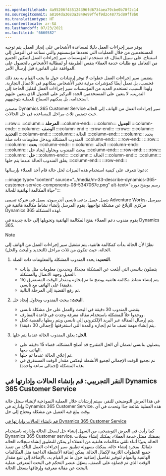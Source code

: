 ```yaml
---
ms.openlocfilehash: 4a95206f435124396fd6734aea79cbe0b70f2c14
ms.sourcegitcommit: a8104da3683a3849e99ffef9d2c48775d89ff8b0
ms.translationtype: HT
ms.contentlocale: ar-SA
ms.lasthandoff: 07/23/2021
ms.locfileid: "6660582"
---
```

يوفر سير إجراءات العمل دليلا لمساعدة الأشخاص على إنجاز العمل. يتم توجيه المستخدمين من خلال العمليات التي تحددها مؤسستهم والتي تساعد في التوصل إلى استنتاج. على سبيل المثال، قد تستخدم المؤسسات سير إجراءات العمل لتمكين الجميع من التعامل مع طلبات خدمة العملاء بنفس الطريقة أو لمطالبة الأشخاص بالحصول على الموافقة على الفاتورة قبل إرسال الأمر.

يتضمن سير إجراءات العمل خطوات لا توفر إرشادات حول ما يجب القيام به بعد ذلك فحسب، بل تعمل أيضًا كمؤشرات مرئية تخبر الأشخاص بمكانهم في الأعمال التجارية. ولهذا السبب، تستخدم العديد من المؤسسات سير إجراءات العمل لتقليل الحاجة إلى التدريب. لا يتعين على المستخدمين الجدد التركيز على الجدول الذي يتعين عليهم استخدامه، بل يمكنهم السماح للعملية بتوجيههم.

تتضمن Dynamics 365 Customer Service سير إجراءات العمل من الهاتف إلى الحالة حيث تتضمن ثلاث مراحل للمساعدة في حل الحالات.

:::row:::
  :::column:::
    **المرحلة**
  :::column-end:::
  :::column:::
    **الجدول**
  :::column-end:::
  :::column:::
    **الوصف**
  :::column-end:::
:::row-end:::
:::row:::
  :::column:::
    **التحديد**
  :::column-end:::
  :::column:::
    الحالة
  :::column-end:::
  :::column:::
    يحدد المندوب المشكلة ويدخل معلومات ذات صلة
  :::column-end:::
:::row-end:::
:::row:::
  :::column:::
    **بحث**
  :::column-end:::
  :::column:::
    الحالة
  :::column-end:::
  :::column:::
    يبحث المندوب ويحاول إيجاد حل
  :::column-end:::
:::row-end:::
:::row:::
  :::column:::
    **حل**
  :::column-end:::
  :::column:::
    الحالة
  :::column-end:::
  :::column:::
    يغلق المندوب الحالة عندما يتم حلها
  :::column-end:::
:::row-end:::


دعونا نتعرف على كيفية استخدام هذه الميزات لحل حالة قام أحد العملاء بإرسالها:

:::image type="content" source="../media/m-33-describe-dynamics-365-customer-service-components-08-5347067e.png" alt-text="رسم يوضح دورة حياة المكالمة الهاتفية للحالة":::


يتصل عميل يدعى نانسي أندرسون، يعمل في شركة تسمى Adventure Works، بمرسل مركزي للإبلاغ عن مشكلة تواجهها. يقوم المرسل بإنشاء نشاط مكالمة هاتفية في Dynamics 365 لهذه المشكلة.

يقوم مندوب دعم العملاء بفتح المكالمة الهاتفية وتحويلها إلى حالة جديدة في Dynamics 365.

> [!NOTE]
> نظرًا لأن الحالة بدأت كمكالمة هاتفية، يتم تشغيل سير إجراءات العمل من الهاتف إلى الحالة، حيث تتكون من ثلاث مراحل (التحديد والبحث والحل).

1.  **التحديد:** يحدد المندوب المشكلة والمعلومات ذات الصلة.
    
     -  يتصلون بنانسي التي أبلغت عن المشكلة مجددًا، ويحددون معلومات مثل بيانات العميل وجهة الاتصال والمشكلة.
     -  يتم إنشاء نشاط مكالمة هاتفية يوضح ما تم إنجازه ومقدار الوقت المستغرق (15 دقيقة) على الهاتف مع نانسي.
     -  تم رفع القضية إلى المرحلة التالية.
2.  **البحث:** يبحث المندوب ويحاول إيجاد حل.
    
     -  يقضي المندوب 30 دقيقة في البحث والعمل على حل مشكلة نانسي.
     -  ووجدوا حلاً للمشكلة باستخدام مقالة معرفة وجدت في قاعدة المعارف.
     -  يتم إرسال المقالة عبر البريد الإلكتروني إلى نانسي ويتم ربطها بالقضية كحل.
     -  يتم إنشاء مهمة تصف ما تم إنجازه والمدة التي استغرقتها (إجمالي 30 دقيقة).
3.  **الحل:** يغلق المندوب الحالة عندما يتم حلها.
    
     -  يتصلون بنانسي لضمان أن الحل المقترح قد أصلح المشكلة. قضاء 15 دقيقة على الهاتف معها.
     -  تم إغلاق الحالة عندما تم حلها.
     -  تم تجميع الوقت الإجمالي لجميع الأنشطة ليعكس مقدار الوقت المستغرق في هذه المشكلة (إجمالي ساعة واحدة).

## <a name="demo-click-through-create-and-manage-cases-in-dynamics-365-customer-service"></a>النقر التجريبي: قم بإنشاء الحالات وإدارتها في Dynamics 365 Customer Service

في هذا العرض التوضيحي للنقر، سيتم إرشادك خلال العملية النموذجية لإنشاء سجل حالة وإدارته في Dynamics 365 Customer Service. هذه العملية شائعة جدًا وتحدث في أي وقت يبلغ فيه العميل عن مشكلة وتحتاج إلى حل.

[قم بإنشاء الحالات وإدارتها في Dynamics 365 Customer Service](https://edxinteractivepage.blob.core.windows.net/edxpages/mb-910/MB910-LP-CS-M3-CaseDemo/index.html?azure-portal=true)

كما رأيت في العرض التوضيحي، من السهل إنشاء حل لسجل الحالة وإدارته باستخدام Dynamics 365 Customer service. بصفتك ممثل خدمة العملاء، يمكنك إنشاء سجلات الحالة يدويًا أثناء تلقي مكالمات هاتفية من العملاء أو يمكن للتطبيق إنشاء سجلات الحالة تلقائيًا. بمجرد إنشاء حالة، يمكنك بسهولة تطبيق سير إجراءات العمل للتأكد من تنفيذ جميع الخطوات اللازمة لإكمال الحالة. يمكن إضافة الأنشطة الداعمة مثل المكالمات الهاتفية والمهام لتوفير تفاصيل إضافية حول ما تم القيام به، بالإضافة إلى تتبع مقدار الوقت الذي تم قضاؤه على الصنف. يسهّل عنصر التحكم في البحث المعرفي عملية البحث عن مقالة معرفية وإرفاقها بسجل الحالة.
